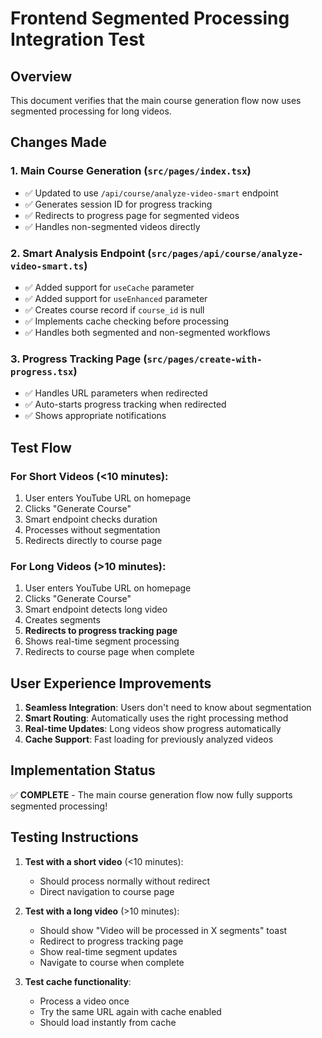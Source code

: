 # Frontend Segmented Processing Integration Test

## Overview
This document verifies that the main course generation flow now uses segmented processing for long videos.

## Changes Made

### 1. Main Course Generation (`src/pages/index.tsx`)
- ✅ Updated to use `/api/course/analyze-video-smart` endpoint
- ✅ Generates session ID for progress tracking
- ✅ Redirects to progress page for segmented videos
- ✅ Handles non-segmented videos directly

### 2. Smart Analysis Endpoint (`src/pages/api/course/analyze-video-smart.ts`)
- ✅ Added support for `useCache` parameter
- ✅ Added support for `useEnhanced` parameter
- ✅ Creates course record if `course_id` is null
- ✅ Implements cache checking before processing
- ✅ Handles both segmented and non-segmented workflows

### 3. Progress Tracking Page (`src/pages/create-with-progress.tsx`)
- ✅ Handles URL parameters when redirected
- ✅ Auto-starts progress tracking when redirected
- ✅ Shows appropriate notifications

## Test Flow

### For Short Videos (<10 minutes):
1. User enters YouTube URL on homepage
2. Clicks "Generate Course"
3. Smart endpoint checks duration
4. Processes without segmentation
5. Redirects directly to course page

### For Long Videos (>10 minutes):
1. User enters YouTube URL on homepage
2. Clicks "Generate Course"
3. Smart endpoint detects long video
4. Creates segments
5. **Redirects to progress tracking page**
6. Shows real-time segment processing
7. Redirects to course page when complete

## User Experience Improvements

1. **Seamless Integration**: Users don't need to know about segmentation
2. **Smart Routing**: Automatically uses the right processing method
3. **Real-time Updates**: Long videos show progress automatically
4. **Cache Support**: Fast loading for previously analyzed videos

## Implementation Status

✅ **COMPLETE** - The main course generation flow now fully supports segmented processing!

## Testing Instructions

1. **Test with a short video** (<10 minutes):
   - Should process normally without redirect
   - Direct navigation to course page

2. **Test with a long video** (>10 minutes):
   - Should show "Video will be processed in X segments" toast
   - Redirect to progress tracking page
   - Show real-time segment updates
   - Navigate to course when complete

3. **Test cache functionality**:
   - Process a video once
   - Try the same URL again with cache enabled
   - Should load instantly from cache 